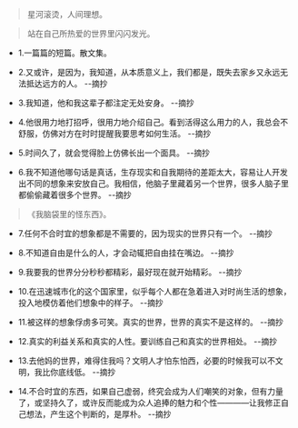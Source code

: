 >星河滚烫，人间理想。

>站在自己所热爱的世界里闪闪发光。

- 1.一篇篇的短篇。散文集。

- 2.又或许，是因为，我知道，从本质意义上，我们都是，既失去家乡又永远无法抵达远方的人。 --摘抄

- 3.我知道，他和我这辈子都注定无处安身。 --摘抄

- 4.他很用力地打招呼，很用力地介绍自己。看到活得这么用力的人，我总会不舒服，仿佛对方在时时提醒我要思考如何生活。 --摘抄

- 5.时间久了，就会觉得脸上仿佛长出一个面具。 --摘抄

- 6.我不知道他哪句话是真话，生存现实和自我期待的差距太大，容易让人开发出不同的想象来安放自己。我相信，他脑子里藏着另一个世界，很多人脑子里都偷偷藏着很多个世界。 --摘抄

>《我脑袋里的怪东西》。

- 7.任何不合时宜的想象都是不需要的，因为现实的世界只有一个。 --摘抄

- 8.不知道自由是什么的人，才会动辄把自由挂在嘴边。 --摘抄

- 9.我要我的世界分分秒秒都精彩，最好现在就开始精彩。 --摘抄

- 10.在迅速城市化的这个国家里，似乎每个人都在急着进入对时尚生活的想象，投入地模仿着他们想象中的样子。 --摘抄

- 11.被这样的想象俘虏多可笑。真实的世界，世界的真实不是这样的。 --摘抄

- 12.真实的利益关系和真实的人性。要训练自己和真实的世界相处。 --摘抄

- 13.去他妈的世界，难得住我吗？文明人才怕东怕西，必要的时候我可以不文明，我比你底线低。 --摘抄

- 14.不合时宜的东西，如果自己虚弱，终究会成为人们嘲笑的对象，但有力量了，或坚持久了，或许反而能成为众人追捧的魅力和个性————让我修正自己想法，产生这个判断的，是厚朴。 --摘抄
